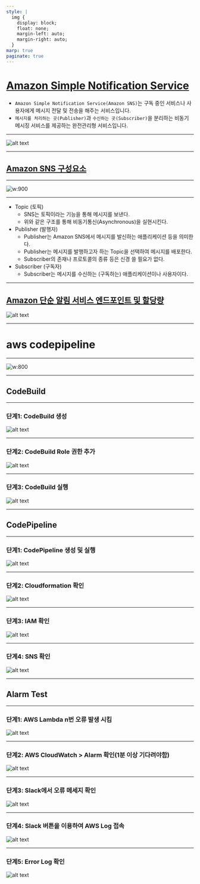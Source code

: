 ```yaml
---
style: |
  img {
    display: block;
    float: none;
    margin-left: auto;
    margin-right: auto;
  }
marp: true
paginate: true
---
```

# [Amazon Simple Notification Service](https://velog.io/@soyeon207/AWS-SNS-SQS-%EB%9E%80)
- `Amazon Simple Notification Service(Amazon SNS)`는 구독 중인 서비스나 사용자에게 메시지 전달 및 전송을 해주는 서비스입니다.
- `메시지를 처리하는 곳(Publisher)`과 `수신하는 곳(Subscriber)`을 분리하는 비동기 메시징 서비스를 제공하는 완전관리형 서비스입니다.

---
![alt text](./img/image-96.png)

---
## [Amazon SNS 구성요소](https://galid1.tistory.com/382)

---
![w:900](./img/image-97.png)

---
- Topic (토픽)
  - SNS는 토픽이라는 기능을 통해 메시지를 보낸다.
  - 위와 같은 구조를 통해 비동기통신(Asynchronous)을 실현시킨다.
- Publisher (발행자)
  - Publisher는 Amazon SNS에서 메시지를 발신하는 애플리케이션 등을 의미한다. 
  - Publisher는 메시지를 발행하고자 하는 Topic을 선택하여 메시지를 배포한다. 
  - Subscriber의 존재나 프로토콜의 종류 등은 신경 쓸 필요가 없다.
- Subscriber (구독자)
  - Subscriber는 메시지를 수신하는 (구독하는) 애플리케이션이나 사용자이다.

---
## [Amazon 단순 알림 서비스 엔드포인트 및 할당량](https://docs.aws.amazon.com/ko_kr/general/latest/gr/sns.html)
![alt text](./img/image-98.png)

---
# aws codepipeline

---
![w:800](./img/image-124.png)

---
## CodeBuild

---
### 단계1: CodeBuild 생성 
![alt text](./img/image-103.png)

---
### 단계2: CodeBuild Role 권한 추가 
![alt text](./img/image-104.png)

---
### 단계3: CodeBuild 실행
![alt text](./img/image-105.png)

---
## CodePipeline

---
### 단계1: CodePipeline 생성 및 실행 
![alt text](./img/image-106.png)

---
### 단계2: Cloudformation 확인 
![alt text](./img/image-107.png)

---
### 단계3: IAM 확인
![alt text](./img/image-108.png)

---
### 단계4: SNS 확인 
![alt text](./img/image-109.png)

---
## Alarm Test

---
### 단계1: AWS Lambda n번 오류 발생 시킴 
![alt text](./img/image-110.png)

---
### 단계2: AWS CloudWatch > Alarm 확인(1분 이상 기다려야함)
![alt text](./img/image-111.png)

---
### 단계3: Slack에서 오류 메세지 확인 
![alt text](./img/image-112.png)

---
### 단계4: Slack 버튼을 이용하여 AWS Log 접속
![alt text](./img/image-113.png)

---
### 단계5: Error Log 확인 
![alt text](./img/image-114.png)


